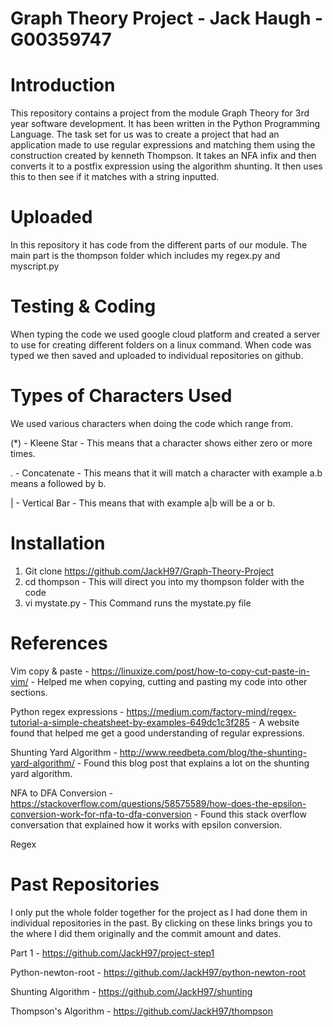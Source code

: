 # Graph Theory Project - Jack Haugh - G00359747

# Introduction
This repository contains a project from the module Graph Theory for 3rd year software development. It has been written in the Python Programming Language. 
The task set for us was to create a project that had an application made to use regular expressions and matching them using the construction created by kenneth Thompson. It takes an NFA infix and then converts it to a postfix expression using the algorithm shunting. It then uses this to then see if it matches with a string inputted.

# Uploaded 
In this repository it has code from the different parts of our module. The main part is the thompson folder which includes my regex.py and myscript.py 

# Testing & Coding
When typing the code we used google cloud platform and created a server to use for creating different folders on a linux command. When code was typed we then saved and uploaded to individual repositories on github.

# Types of Characters Used
We used various characters when doing the code which range from.

(*) - Kleene Star - This means that a character shows either zero or more times.

. - Concatenate - This means that it will match a character with example a.b means a followed by b.

| - Vertical Bar - This means that with example a|b will be a or b.

# Installation
1. Git clone https://github.com/JackH97/Graph-Theory-Project
2. cd thompson - This will direct you into my thompson folder with the code 
3. vi mystate.py - This Command runs the mystate.py file 

# References
Vim copy & paste - https://linuxize.com/post/how-to-copy-cut-paste-in-vim/ - Helped me when copying, cutting and pasting my code into other sections.

Python regex expressions - https://medium.com/factory-mind/regex-tutorial-a-simple-cheatsheet-by-examples-649dc1c3f285 - A website found that helped me get a good understanding of regular expressions.

Shunting Yard Algorithm - http://www.reedbeta.com/blog/the-shunting-yard-algorithm/ - Found this blog post that explains a lot on the shunting yard algorithm.

NFA to DFA Conversion - https://stackoverflow.com/questions/58575589/how-does-the-epsilon-conversion-work-for-nfa-to-dfa-conversion - Found this stack overflow conversation that explained how it works with epsilon conversion.

Regex

# Past Repositories
I only put the whole folder together for the project as I had done them in individual repositories in the past. By clicking on these links brings you to the where I did them originally and the commit amount and dates. 

Part 1 - https://github.com/JackH97/project-step1

Python-newton-root - https://github.com/JackH97/python-newton-root

Shunting Algorithm - https://github.com/JackH97/shunting

Thompson's Algorithm - https://github.com/JackH97/thompson
